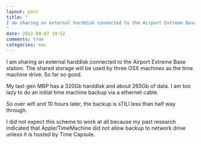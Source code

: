 ```yaml
---
layout: post
title: "
I am sharing an external harddisk connected to the Airport Extreme Base station. The shared storage will be used by three OSX machines as the time machine drive. So far so good.
"
date: 2012-09-07 19:52
comments: true
categories: mac
---
```


I am sharing an external harddisk connected to the Airport Extreme Base station. The shared storage will be used by three OSX machines as the time machine drive. So far so good.


My last-gen MBP has a 320Gb harddisk and about 265Gb of data. I am too lazy to do an initial time machine backup via a ethernet cable.


So over wifi and 10 hours later, the backup is sTILl less than half way through.


I did not expect this scheme to work at all because my past research indicated that Apple/TimeMachine did not allow backup to network drive unless it is hosted by Time Capsule.

